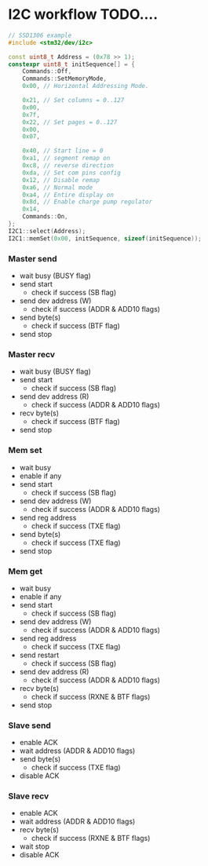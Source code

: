 # I2C workflow TODO....

```cpp
// SSD1306 example
#include <stm32/dev/i2c>

const uint8_t Address = (0x78 >> 1);
constexpr uint8_t initSequence[] = {
    Commands::Off,
    Commands::SetMemoryMode,
    0x00, // Horizontal Addressing Mode.

    0x21, // Set columns = 0..127
    0x00,
    0x7f,
    0x22, // Set pages = 0..127
    0x00,
    0x07,

    0x40, // Start line = 0
    0xa1, // segment remap on
    0xc8, // reverse direction
    0xda, // Set com pins config
    0x12, // Disable remap
    0xa6, // Normal mode
    0xa4, // Entire display on
    0x8d, // Enable charge pump regulator
    0x14,
    Commands::On,
};
I2C1::select(Address);
I2C1::memSet(0x00, initSequence, sizeof(initSequence));
```

### Master send

- wait busy (BUSY flag)
- send start
  - check if success (SB flag)
- send dev address (W)
  - check if success (ADDR & ADD10 flags)
- send byte(s)
  - check if success (BTF flag)
- send stop

### Master recv

- wait busy (BUSY flag)
- send start
  - check if success (SB flag)
- send dev address (R)
  - check if success (ADDR & ADD10 flags)
- recv byte(s)
  - check if success (BTF flag)
- send stop

### Mem set

- wait busy
- enable if any
- send start
  - check if success (SB flag)
- send dev address (W)
  - check if success (ADDR & ADD10 flags)
- send reg address
  - check if success (TXE flag)
- send byte(s)
  - check if success (TXE flag)
- send stop

### Mem get

- wait busy
- enable if any
- send start
  - check if success (SB flag)
- send dev address (W)
  - check if success (ADDR & ADD10 flags)
- send reg address
  - check if success (TXE flag)
- send restart
  - check if success (SB flag)
- send dev address (R)
  - check if success (ADDR & ADD10 flags)
- recv byte(s)
  - check if success (RXNE & BTF flags)
- send stop

### Slave send

- enable ACK
- wait address (ADDR & ADD10 flags)
- send byte(s)
  - check if success (TXE flag)
- disable ACK

### Slave recv

- enable ACK
- wait address (ADDR & ADD10 flags)
- recv byte(s)
  - check if success (RXNE & BTF flags)
- wait stop
- disable ACK